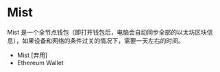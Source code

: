 # Mist

Mist 是一个全节点钱包（即打开钱包后，电脑会自动同步全部的以太坊区块信息），如果设备和网络的条件过关的情况下，需要一天左右的时间。

* Mist [弃用]
* Ethereum Wallet